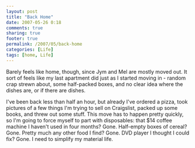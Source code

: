 ```yaml
---
layout: post
title: "Back Home"
date: 2007-05-26 0:18
comments: true
sharing: true
footer: true
permalink: /2007/05/back-home
categories: [Life]
tags: [home, Life]
---
```

Barely feels like home, though, since Jym and Mel are mostly moved out.  It sort of feels like my last apartment did just as I started moving in - random crap strewn about, some half-packed boxes, and no clear idea where the dishes are, or if there are dishes.

I've been back less than half an hour, but already I've ordered a pizza, took pictures of a few things I'm trying to sell on Craigslist, packed up some books, and threw out some stuff.  This move has to happen pretty quickly, so I'm going to force myself to part with disposables: that $14 coffee machine I haven't used in four months?  Gone.  Half-empty boxes of cereal?  Gone.  Pretty much any other food I find? Gone.  DVD player I thought I could fix?  Gone.  I need to simplify my material life.
